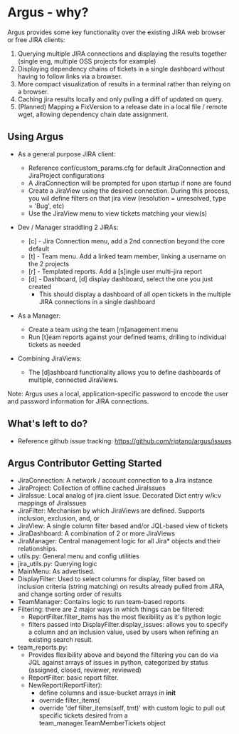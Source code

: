 # Argus - why?
Argus provides some key functionality over the existing JIRA web browser or free JIRA clients:

1. Querying multiple JIRA connections and displaying the results together (single eng, multiple OSS projects for example)
2. Displaying dependency chains of tickets in a single dashboard without having to follow links via a browser.
3. More compact visualization of results in a terminal rather than relying on a browser.
4. Caching jira results locally and only pulling a diff of updated on query.
5. (Planned) Mapping a FixVersion to a release date in a local file / remote wget, allowing dependency chain date assignment.

## Using Argus
* As a general purpose JIRA client: <!-- start_user_guide -->
  * Reference conf/custom_params.cfg for default JiraConnection and JiraProject configurations
  * A JiraConnection will be prompted for upon startup if none are found
  * Create a JiraView using the desired connection. During this process, you wil define filters on that jira view (resolution = unresolved, type = 'Bug', etc)
  * Use the JiraView menu to view tickets matching your view(s)

* Dev / Manager straddling 2 JIRAs:
  * [c] - Jira Connection menu, add a 2nd connection beyond the core default
  * [t] - Team menu. Add a linked team member, linking a username on the 2 projects
  * [r] - Templated reports. Add a [s]ingle user multi-jira report
  * [d] - Dashboard, [d] display dashboard, select the one you just created
    - This should display a dashboard of all open tickets in the multiple JIRA connections in a single dashboard

* As a Manager:
  * Create a team using the team [m]anagement menu
  * Run [t]eam reports against your defined teams, drilling to individual tickets as needed

* Combining JiraViews:
  * The [d]ashboard functionality allows you to define dashboards of multiple, connected JiraViews.

Note: Argus uses a local, application-specific password to encode the user and password information for JIRA connections. <!-- end_user_guide -->

## What's left to do?
* Reference github issue tracking: https://github.com/riptano/argus/issues

## Argus Contributor Getting Started
* JiraConnection: A network / account connection to a Jira instance
* JiraProject: Collection of offline cached JiraIssues
* JiraIssue: Local analog of jira.client Issue. Decorated Dict entry w/k:v mappings of JiraIssues
* JiraFilter: Mechanism by which JiraViews are defined. Supports inclusion, exclusion, and, or
* JiraView: A single column filter based and/or JQL-based view of tickets
* JiraDashboard: A combination of 2 or more JiraViews
* JiraManager: Central management logic for all Jira* objects and their relationships.
* utils.py: General menu and config utilities
* jira_utils.py: Querying logic
* MainMenu: As advertised.
* DisplayFilter: Used to select columns for display, filter based on inclusion criteria (string matching) on results already pulled from JIRA, and change sorting order of results
* TeamManager: Contains logic to run team-based reports
* Filtering: there are 2 major ways in which things can be filtered:
  - ReportFilter.filter_items has the most flexibility as it's python logic
  - filters passed into DisplayFilter.display_issues: allows you to specify a column and an inclusion value, used by users when refining an existing search result.
* team_reports.py:
  - Provides flexibility above and beyond the filtering you can do via JQL against arrays of issues in python, categorized by status (assigned, closed, reviewer, reviewed)
  - ReportFilter: basic report filter.
  - NewReport(ReportFilter):
    - define columns and issue-bucket arrays in __init__
    - override filter_items(
    - override 'def filter_items(self, tmt)' with custom logic to pull out specific tickets desired from a team_manager.TeamMemberTickets object

